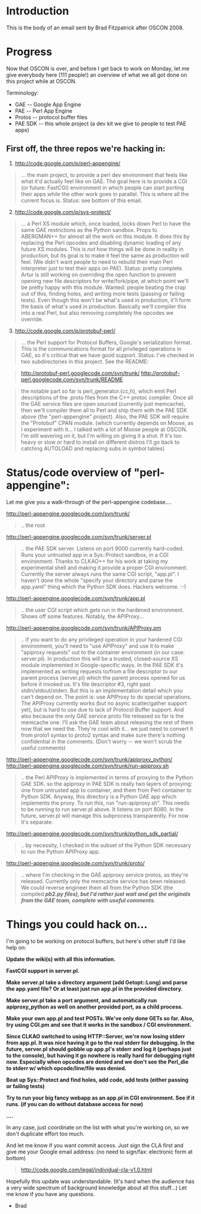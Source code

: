 # Introduction #

This is the body of an email sent by Brad Fitzpatrick after OSCON 2008.

# Progress #

Now that OSCON is over, and before I get back to work on Monday, let me give everybody here (111 people!) an overview of what we all got done on this project while at OSCON.

Terminology:
  * GAE -- Google App Engine
  * PAE -- Perl App Engine
  * Protos -- protocol buffer files
  * PAE SDK -- this whole project (a dev kit we give to people to test PAE apps)

## First off, the three repos we're hacking in: ##

1) http://code.google.com/p/perl-appengine/
> ... the main project, to provide a perl dev environment that feels like what it'd actually feel like on GAE.  The goal here is to provide a CGI (or future: FastCGI) environment in which people can start porting their apps while the other work goes in parallel.  This is where all the current focus is.  Status: see bottom of this email.

2) http://code.google.com/p/sys-protect/
> ... a Perl XS module which, once loaded, locks down Perl to have the same GAE restrictions as the Python sandbox.  Props to ABERGMAN++ for almost all the work on this module.   It does this by replacing the Perl opcodes and disabling dynamic loading of any future XS modules.  This is _not_ how things will be done in reality in production, but its goal is to make it feel the same as production will feel.   (We didn't want people to need to rebuild their main Perl interpreter just to test their apps on PAE).  Status:  pretty complete.  Artur is still working on overriding the open function to prevent opening new file descriptors for write/fork/pipe, at which point we'll be pretty happy with this module.  Wanted:  people beating the crap out of this, finding holes, and writing more tests (passing or failing tests).  Even though this won't be what's used in production, it'll form the basis of what's used in production.  Basically we'll compiler this into a real Perl, but also removing completely the opcodes we override.

3) http://code.google.com/p/protobuf-perl/
> ... the Perl support for Protocol Buffers, Google's serialization format.  This is the communications format for all privileged operations in GAE, so it's critical that we have good support.  Status:  I've checked in two subdirectories in this project.  See the README:

> http://protobuf-perl.googlecode.com/svn/trunk/
> http://protobuf-perl.googlecode.com/svn/trunk/README

> the notable part so far is perl\_generator.{cc,h}, which emit Perl descriptions of the .proto files from the C++ protoc compiler.  Once all the GAE service files are open sourced (currently just memcache), then we'll compiler them all to Perl and ship them with the PAE SDK above (the "perl-appengine" project).  Also, the PAE SDK will require the "Protobuf" CPAN module.  (which currently depends on Moose, as I experiment with it... I talked with a lot of Moose people at OSCON.  I'm still wavering on it, but I'm willing on giving it a shot.  If it's too heavy or slow or hard to install on different distros I'll go back to catching AUTOLOAD and replacing subs in symbol tables)


# Status/code overview of "perl-appengine": #

Let me give you a walk-through of the perl-appengine codebase....

http://perl-appengine.googlecode.com/svn/trunk/
> .. the root

http://perl-appengine.googlecode.com/svn/trunk/server.pl
> .. the PAE SDK server.  Listens on port 9000 currently hard-coded.  Runs your untrusted app in a Sys::Protect sandbox, in a CGI environment.  Thanks to CLKAO++ for his work at taking my experimental shell and making it provide a proper CGI environment.  Currently the server always runs the same CGI script, "app.pl".  I haven't done the whole "specify your directory and parse the app.yaml" thing which the Python SDK does.  Hackers welcome.  :-)

http://perl-appengine.googlecode.com/svn/trunk/app.pl
> .. the user CGI script which gets run in the hardened environment.  Shows off some features.  Notably, the APIProxy...

http://perl-appengine.googlecode.com/svn/trunk/APIProxy.pm
> .. if you want to do any privileged operation in your hardened CGI environment, you'll need to "use APIProxy" and use it to make "apiproxy requests" out to the container environment (in our case: server.pl).  In production this will be a trusted, closed-source XS module implemented in Google-specific ways.  In the PAE SDK it's implemented as writing requests to/from a file descriptor to our parent process (server.pl) which the parent process opened for us before it invoked us.  It's file descriptor #3, right past stdin/stdout/stderr.  But this is an implementation detail which you can't depend on.  The point is:  use APIProxy to do special operations.  The APIProxy currently works (but no async scatter/gather support yet), but is hard to use due to lack of Protocol Buffer support.  And also because the only GAE service proto file released so far is the memcache one.  I'll ask the GAE team about releasing the rest of them now that we need the.  They're cool with it... we just need to convert it from proto1 syntax to proto2 syntax and make sure there's nothing confidential in the comments.  (Don't worry -- we won't scrub the useful comments)

http://perl-appengine.googlecode.com/svn/trunk/apiproxy_python/
http://perl-appengine.googlecode.com/svn/trunk/run-apiproxy.sh
> .. the Perl APIProxy is implemented in terms of proxying to the Python GAE SDK.  so the apiproxy in PAE SDK is really two layers of proxying:  one from untrusted app to container, and them from Perl container to Python SDK.   Anyway, this directory is a Python GAE app which implements the proxy.  To run this, run "run-apiproxy.sh".  This needs to be running to run server.pl above.  It listens on port 8080.  In the future, server.pl will manage this subprocess transparently.  For now it's separate.

http://perl-appengine.googlecode.com/svn/trunk/python_sdk_partial/
> .. by necessity, I checked in the subset of the Python SDK necessary to run the Python APIProxy app.

http://perl-appengine.googlecode.com/svn/trunk/proto/
> .. where I'm checking in the GAE apiproxy service protos, as they're released.  Currently only the memcache service has been released.  We could reverse engineer them all from the Python SDK (the compiled _**pb2.py files), but I'd rather just wait and get the originals from the GAE team, complete with useful comments.**_

# Things you could hack on... #

I'm going to be working on protocol buffers, but here's other stuff I'd like help on:

**Update the wiki(s) with all this information.**

**FastCGI support in server.pl.**

**Make server.pl take a directory argument (add Getopt::Long) and parse the app.yaml file?  Or at least just run app.pl in the provided directory.**

**Make server.pl take a port argument, and automatically run apiproxy\_python as well on another provided port, as a child process.**

**Make your own app.pl and test POSTs.  We've only done GETs so far.  Also, try using CGI.pm and see that it works in the sandbox / CGI environment.**

**Since CLKAO switched to using HTTP::Server, we're now losing stderr from app.pl.  It was nice having it go to the real stderr for debugging.  In the future, server.pl should gobble up app.pl's stderr and log it (perhaps just to the console), but having it go nowhere is really hard for debugging right now.  Especially when opcodes are denied and we don't see the Perl\_die to stderr w/ which opcode/line/file was denied.**

**Beat up Sys::Protect and find holes, add code, add tests (either passing or failing tests)**

**Try to run your big fancy webapp as an app.pl in CGI environment.  See if it runs.  (if you can do without database access for now)**

**....**


In any case, just coordinate on the list with what you're working on, so we don't duplicate effort too much.

And let me know if you want commit access. Just sign the CLA first and give me your Google email address:  (no need to sign/fax:  electronic form at bottom)
> http://code.google.com/legal/individual-cla-v1.0.html

Hopefully this update was understandable.  (It's hard when the audience has a very wide spectrum of background knowledge about all this stuff...)  Let me know if you have any questions.

- Brad